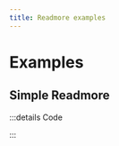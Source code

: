 ```yaml
---
title: Readmore examples
---
```


# Examples

## Simple Readmore

<PreviewIframe src="./stories/simple/story.html" />

:::details Code

<SimpleTabs :items="['app.twig', 'app.js']">
  <template #content-1>

<<< ./components/molecules/Readmore/stories/simple/app.twig

  </template>
  <template #content-2>

<<< ./components/molecules/Readmore/stories/app.js

  </template>
</SimpleTabs>

:::
